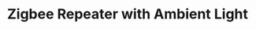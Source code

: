 ---
date_added: 2023-07-11
model: HS2RNL-TY
vendor: Tuya
title: Zigbee Repeater with Ambient Light
category: router
mlink: https://www.heimantech.com/product/?type=detail&id=116
link: https://www.amazon.fr/dp/B096773HNK/
link2: https://www.amazon.es/dp/B096773HNK/
link3: https://www.amazon.com.au/dp/B096773HNK
link4: https://smartdomo.de/products/nachtlicht-und-zigbee-repeater-hs2rnl

zigbeemodel: ['TS0901', 'TUYATEC-l8u78xhn']
compatible: zha
---